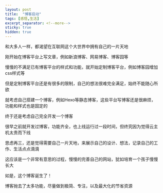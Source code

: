```yaml
---
layout: post
title:  "博客启动"
tags: [感悟,生活]
excerpt_separator: <!--more-->
sticky: true
hidden: true
---
```


和大多人一样，都渴望在互联网这个大世界中拥有自己的一片天地

刚开始在博客平台上写文章，例如新浪博客、网易博客、博客园等

慢慢的不满足已有博客平台的样式和功能，就开始定制博客平台，例如博客园增加css样式等

但是定制博客平台还是有很多的限制，自己的想法很难完全满足，始终不能随心所欲

就考虑自己搭建一个博客，例如Hexo等静态博客，这些平台写博客还是很麻烦，功能和样式也是固定的

终于还是考虑自己完全开发一个博客

很早之前就开发过博客，功能齐全，也上线运行过一段时间，但终究因为觉得云主机太贵而下线

思虑再三，还是觉得需要自己一片天地，来展示自己的设计、想法，记录自己的工作、生活点点滴滴

这应该是一个非常有意思的过程，慢慢的完善自己的网站，犹如培育一个孩子慢慢长大

如是，这个博客诞生了！

博客抛去了太多功能，尽量做到极简、专注，以及最大化的节省资源
